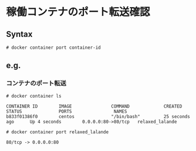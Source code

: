 # 稼働コンテナのポート転送確認
## Syntax
```
# docker container port container-id
```
## e.g.
### コンテナのポート転送
```
# docker container ls
```
```
CONTAINER ID        IMAGE               COMMAND             CREATED             STATUS              PORTS                NAMES
b833f01386f0        centos              "/bin/bash"         25 seconds ago      Up 4 seconds        0.0.0.0:80->80/tcp   relaxed_lalande
```
```
# docker container port relaxed_lalande
```
```
80/tcp -> 0.0.0.0:80
```
